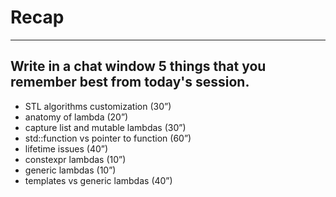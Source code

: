 <!-- .slide: data-background="#111111" -->

# Recap

___

## Write in a chat window 5 things that you remember best from today's session.

* <!-- .element: class="fragment fade-in" --> STL algorithms customization (30”)
* <!-- .element: class="fragment fade-in" --> anatomy of lambda (20”)
* <!-- .element: class="fragment fade-in" --> capture list and mutable lambdas (30”)
* <!-- .element: class="fragment fade-in" --> std::function vs pointer to function (60”)
* <!-- .element: class="fragment fade-in" --> lifetime issues (40”)
* <!-- .element: class="fragment fade-in" --> constexpr lambdas (10”)
* <!-- .element: class="fragment fade-in" --> generic lambdas (10”)
* <!-- .element: class="fragment fade-in" --> templates vs generic lambdas (40”)
